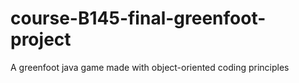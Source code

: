 # course-B145-final-greenfoot-project
A greenfoot java game made with object-oriented coding principles
